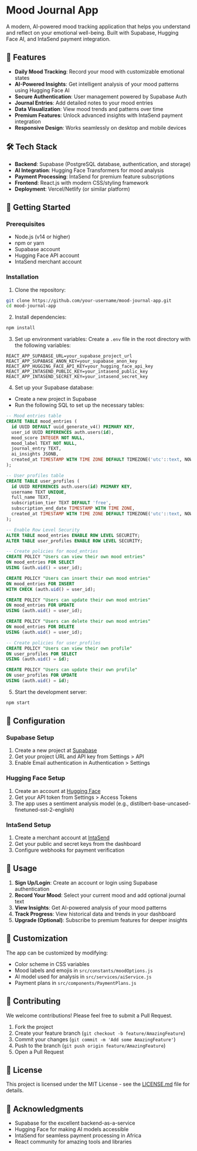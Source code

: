 # Mood Journal App

A modern, AI-powered mood tracking application that helps you understand and reflect on your emotional well-being. Built with Supabase, Hugging Face AI, and IntaSend payment integration.

## 🌟 Features

- **Daily Mood Tracking**: Record your mood with customizable emotional states
- **AI-Powered Insights**: Get intelligent analysis of your mood patterns using Hugging Face AI
- **Secure Authentication**: User management powered by Supabase Auth
- **Journal Entries**: Add detailed notes to your mood entries
- **Data Visualization**: View mood trends and patterns over time
- **Premium Features**: Unlock advanced insights with IntaSend payment integration
- **Responsive Design**: Works seamlessly on desktop and mobile devices

## 🛠️ Tech Stack

- **Backend**: Supabase (PostgreSQL database, authentication, and storage)
- **AI Integration**: Hugging Face Transformers for mood analysis
- **Payment Processing**: IntaSend for premium feature subscriptions
- **Frontend**: React.js with modern CSS/styling framework
- **Deployment**: Vercel/Netlify (or similar platform)

## 🚀 Getting Started

### Prerequisites

- Node.js (v14 or higher)
- npm or yarn
- Supabase account
- Hugging Face API account
- IntaSend merchant account

### Installation

1. Clone the repository:
```bash
git clone https://github.com/your-username/mood-journal-app.git
cd mood-journal-app
```

2. Install dependencies:
```bash
npm install
```

3. Set up environment variables:
Create a `.env` file in the root directory with the following variables:

```env
REACT_APP_SUPABASE_URL=your_supabase_project_url
REACT_APP_SUPABASE_ANON_KEY=your_supabase_anon_key
REACT_APP_HUGGING_FACE_API_KEY=your_hugging_face_api_key
REACT_APP_INTASEND_PUBLIC_KEY=your_intasend_public_key
REACT_APP_INTASEND_SECRET_KEY=your_intasend_secret_key
```

4. Set up your Supabase database:
- Create a new project in Supabase
- Run the following SQL to set up the necessary tables:

```sql
-- Mood entries table
CREATE TABLE mood_entries (
  id UUID DEFAULT uuid_generate_v4() PRIMARY KEY,
  user_id UUID REFERENCES auth.users(id),
  mood_score INTEGER NOT NULL,
  mood_label TEXT NOT NULL,
  journal_entry TEXT,
  ai_insights JSONB,
  created_at TIMESTAMP WITH TIME ZONE DEFAULT TIMEZONE('utc'::text, NOW())
);

-- User profiles table
CREATE TABLE user_profiles (
  id UUID REFERENCES auth.users(id) PRIMARY KEY,
  username TEXT UNIQUE,
  full_name TEXT,
  subscription_tier TEXT DEFAULT 'free',
  subscription_end_date TIMESTAMP WITH TIME ZONE,
  created_at TIMESTAMP WITH TIME ZONE DEFAULT TIMEZONE('utc'::text, NOW())
);

-- Enable Row Level Security
ALTER TABLE mood_entries ENABLE ROW LEVEL SECURITY;
ALTER TABLE user_profiles ENABLE ROW LEVEL SECURITY;

-- Create policies for mood_entries
CREATE POLICY "Users can view their own mood entries" 
ON mood_entries FOR SELECT 
USING (auth.uid() = user_id);

CREATE POLICY "Users can insert their own mood entries" 
ON mood_entries FOR INSERT 
WITH CHECK (auth.uid() = user_id);

CREATE POLICY "Users can update their own mood entries" 
ON mood_entries FOR UPDATE 
USING (auth.uid() = user_id);

CREATE POLICY "Users can delete their own mood entries" 
ON mood_entries FOR DELETE 
USING (auth.uid() = user_id);

-- Create policies for user_profiles
CREATE POLICY "Users can view their own profile" 
ON user_profiles FOR SELECT 
USING (auth.uid() = id);

CREATE POLICY "Users can update their own profile" 
ON user_profiles FOR UPDATE 
USING (auth.uid() = id);
```

5. Start the development server:
```bash
npm start
```

## 🔧 Configuration

### Supabase Setup
1. Create a new project at [Supabase](https://supabase.io)
2. Get your project URL and API key from Settings > API
3. Enable Email authentication in Authentication > Settings

### Hugging Face Setup
1. Create an account at [Hugging Face](https://huggingface.co)
2. Get your API token from Settings > Access Tokens
3. The app uses a sentiment analysis model (e.g., distilbert-base-uncased-finetuned-sst-2-english)

### IntaSend Setup
1. Create a merchant account at [IntaSend](https://intasend.com)
2. Get your public and secret keys from the dashboard
3. Configure webhooks for payment verification

## 📱 Usage

1. **Sign Up/Login**: Create an account or login using Supabase authentication
2. **Record Your Mood**: Select your current mood and add optional journal text
3. **View Insights**: Get AI-powered analysis of your mood patterns
4. **Track Progress**: View historical data and trends in your dashboard
5. **Upgrade (Optional)**: Subscribe to premium features for deeper insights

## 🎨 Customization

The app can be customized by modifying:
- Color scheme in CSS variables
- Mood labels and emojis in `src/constants/moodOptions.js`
- AI model used for analysis in `src/services/aiService.js`
- Payment plans in `src/components/PaymentPlans.js`

## 🤝 Contributing

We welcome contributions! Please feel free to submit a Pull Request.

1. Fork the project
2. Create your feature branch (`git checkout -b feature/AmazingFeature`)
3. Commit your changes (`git commit -m 'Add some AmazingFeature'`)
4. Push to the branch (`git push origin feature/AmazingFeature`)
5. Open a Pull Request

## 📄 License

This project is licensed under the MIT License - see the [LICENSE.md](LICENSE.md) file for details.

## 🙏 Acknowledgments

- Supabase for the excellent backend-as-a-service
- Hugging Face for making AI models accessible
- IntaSend for seamless payment processing in Africa
- React community for amazing tools and libraries
